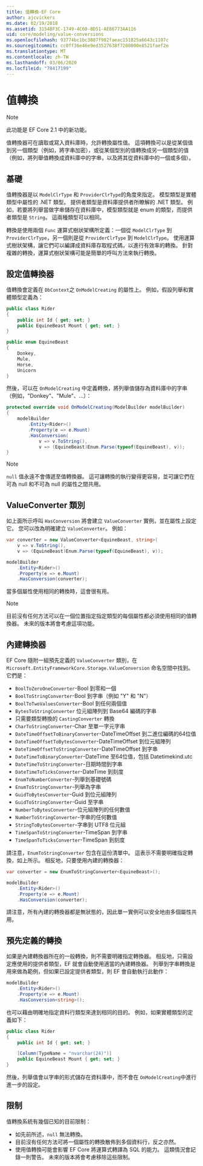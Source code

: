 ```yaml
---
title: 值轉換-EF Core
author: ajcvickers
ms.date: 02/19/2018
ms.assetid: 3154BF3C-1749-4C60-8D51-AE86773AA116
uid: core/modeling/value-conversions
ms.openlocfilehash: 93774bc1bc3887f982faeac151825a6643c1107c
ms.sourcegitcommit: cc0ff36e46e9ed3527638f7208000e8521faef2e
ms.translationtype: MT
ms.contentlocale: zh-TW
ms.lasthandoff: 03/06/2020
ms.locfileid: "78417199"
---
```

# <a name="value-conversions"></a>值轉換

> [!NOTE]  
> 此功能是 EF Core 2.1 中的新功能。

值轉換器可在讀取或寫入資料庫時，允許轉換屬性值。 這項轉換可以是從某個值到另一個類型（例如，將字串加密），或從某個型別的值轉換成另一個類型的值（例如，將列舉值轉換成資料庫中的字串，以及將其從資料庫中的一個或多個）。

## <a name="fundamentals"></a>基礎

值轉換器是以 `ModelClrType` 和 `ProviderClrType`的角度來指定。 模型類型是實體類型中屬性的 .NET 類型。 提供者類型是資料庫提供者所瞭解的 .NET 類型。 例如，若要將列舉當做字串儲存在資料庫中，模型類型就是 enum 的類型，而提供者類型是 `String`。 這兩種類型可以相同。

轉換是使用兩個 `Func` 運算式樹狀架構所定義：一個從 `ModelClrType` 到 `ProviderClrType`，另一個則是從 `ProviderClrType` 到 `ModelClrType`。 使用運算式樹狀架構，讓它們可以編譯成資料庫存取程式碼，以進行有效率的轉換。 針對複雜的轉換，運算式樹狀架構可能是簡單的呼叫方法來執行轉換。

## <a name="configuring-a-value-converter"></a>設定值轉換器

值轉換會定義在 `DbContext`之 `OnModelCreating` 的屬性上。 例如，假設列舉和實體類型定義為：

``` csharp
public class Rider
{
    public int Id { get; set; }
    public EquineBeast Mount { get; set; }
}

public enum EquineBeast
{
    Donkey,
    Mule,
    Horse,
    Unicorn
}
```

然後，可以在 `OnModelCreating` 中定義轉換，將列舉值儲存為資料庫中的字串（例如，"Donkey"、"Mule"、...）：

``` csharp
protected override void OnModelCreating(ModelBuilder modelBuilder)
{
    modelBuilder
        .Entity<Rider>()
        .Property(e => e.Mount)
        .HasConversion(
            v => v.ToString(),
            v => (EquineBeast)Enum.Parse(typeof(EquineBeast), v));
}
```

> [!NOTE]  
> `null` 值永遠不會傳遞至值轉換器。 這可讓轉換的執行變得更容易，並可讓它們在可為 null 和不可為 null 的屬性之間共用。

## <a name="the-valueconverter-class"></a>ValueConverter 類別

如上面所示呼叫 `HasConversion` 將會建立 `ValueConverter` 實例，並在屬性上設定它。 您可以改為明確建立 `ValueConverter`。 例如：

``` csharp
var converter = new ValueConverter<EquineBeast, string>(
    v => v.ToString(),
    v => (EquineBeast)Enum.Parse(typeof(EquineBeast), v));

modelBuilder
    .Entity<Rider>()
    .Property(e => e.Mount)
    .HasConversion(converter);
```

當多個屬性使用相同的轉換時，這會很有用。

> [!NOTE]  
> 目前沒有任何方法可以在一個位置指定指定類型的每個屬性都必須使用相同的值轉換器。 未來的版本將會考慮這項功能。

## <a name="built-in-converters"></a>內建轉換器

EF Core 隨附一組預先定義的 `ValueConverter` 類別，在 `Microsoft.EntityFrameworkCore.Storage.ValueConversion` 命名空間中找到。 它們是：

* `BoolToZeroOneConverter`-Bool 到零和一個
* `BoolToStringConverter`-Bool 到字串（例如 "Y" 和 "N"）
* `BoolToTwoValuesConverter`-Bool 到任何兩個值
* `BytesToStringConverter` 位元組陣列到 Base64 編碼的字串
* 只需要類型轉換的 `CastingConverter` 轉換
* `CharToStringConverter`-Char 至單一字元字串
* `DateTimeOffsetToBinaryConverter`-DateTimeOffset 到二進位編碼的64位值
* `DateTimeOffsetToBytesConverter`-DateTimeOffset 到位元組陣列
* `DateTimeOffsetToStringConverter`-DateTimeOffset 到字串
* `DateTimeToBinaryConverter`-DateTime 至64位值，包括 Datetimekind.utc
* `DateTimeToStringConverter`-日期時間到字串
* `DateTimeToTicksConverter`-DateTime 到刻度
* `EnumToNumberConverter`-列舉到基礎號碼
* `EnumToStringConverter`-列舉為字串
* `GuidToBytesConverter`-Guid 到位元組陣列
* `GuidToStringConverter`-Guid 至字串
* `NumberToBytesConverter`-位元組陣列的任何數值
* `NumberToStringConverter`-字串的任何數值
* `StringToBytesConverter`-字串到 UTF8 位元組
* `TimeSpanToStringConverter`-TimeSpan 到字串
* `TimeSpanToTicksConverter`-TimeSpan 到刻度

請注意，`EnumToStringConverter` 包含在這份清單中。 這表示不需要明確指定轉換，如上所示。 相反地，只要使用內建的轉換器：

``` csharp
var converter = new EnumToStringConverter<EquineBeast>();

modelBuilder
    .Entity<Rider>()
    .Property(e => e.Mount)
    .HasConversion(converter);
```

請注意，所有內建的轉換器都是無狀態的，因此單一實例可以安全地由多個屬性共用。

## <a name="pre-defined-conversions"></a>預先定義的轉換

如果是內建轉換器所在的一般轉換，則不需要明確指定轉換器。 相反地，只需設定應使用的提供者類型，EF 就會自動使用適當的內建轉換器。 列舉到字串轉換是用來做為範例，但如果已設定提供者類型，則 EF 會自動執行此動作：

``` csharp
modelBuilder
    .Entity<Rider>()
    .Property(e => e.Mount)
    .HasConversion<string>();
```

也可以藉由明確地指定資料行類型來達到相同的目的。 例如，如果實體類型的定義如下：

``` csharp
public class Rider
{
    public int Id { get; set; }

    [Column(TypeName = "nvarchar(24)")]
    public EquineBeast Mount { get; set; }
}
```

然後，列舉值會以字串的形式儲存在資料庫中，而不會在 `OnModelCreating`中進行進一步的設定。

## <a name="limitations"></a>限制

值轉換系統有幾個已知的目前限制：

* 如先前所述，`null` 無法轉換。
* 目前沒有任何方法可將一個屬性的轉換散佈到多個資料行，反之亦然。
* 使用值轉換可能會影響 EF Core 將運算式轉譯為 SQL 的能力。 這類情況會記錄一則警告。
未來的版本將會考慮移除這些限制。
